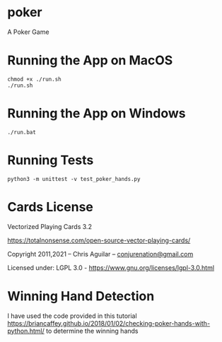 # poker
A Poker Game

# Running the App on MacOS
```
chmod +x ./run.sh
./run.sh
```

# Running the App on Windows
```
./run.bat
```

# Running Tests
```
python3 -m unittest -v test_poker_hands.py
```


# Cards License
Vectorized Playing Cards 3.2

https://totalnonsense.com/open-source-vector-playing-cards/

Copyright 2011,2021 – Chris Aguilar – conjurenation@gmail.com

Licensed under: LGPL 3.0 - https://www.gnu.org/licenses/lgpl-3.0.html

# Winning Hand Detection
I have used the code provided in this tutorial https://briancaffey.github.io/2018/01/02/checking-poker-hands-with-python.html/ to determine the winning hands

